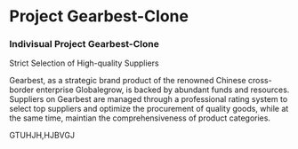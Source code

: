 # Project Gearbest-Clone
### Indivisual Project Gearbest-Clone

Strict Selection of High-quality Suppliers

Gearbest, as a strategic brand product of the renowned Chinese cross-border enterprise Globalegrow, is backed by abundant funds and resources. Suppliers on Gearbest are managed through a professional rating system to select top suppliers and optimize the procurement of quality goods, while at the same time, maintian the comprehensiveness of product categories.

GTUHJH,HJBVGJ

